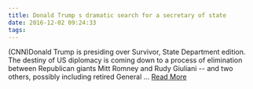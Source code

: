 ```yaml
---
title: Donald Trump s dramatic search for a secretary of state
date: 2016-12-02 09:24:33
tags:
---
```

(CNN)Donald Trump is presiding over Survivor, State Department edition. The destiny of US diplomacy is coming down to a process of elimination between Republican giants Mitt Romney and Rudy Giuliani -- and two others, possibly including retired General ...
[Read More](http://www.cnn.com/2016/11/30/politics/donald-trump-transition-mitt-romney/index.html)